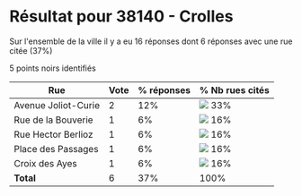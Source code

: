# Résultat pour 38140 - Crolles

Sur l'ensemble de la ville il y a eu 16 réponses dont 6 réponses avec une rue citée (37%)

5 points noirs identifiés

| Rue | Vote | % réponses | % Nb rues cités|
|-----|------|------------|----------------|
| Avenue Joliot-Curie | 2 | 12% | <img src="../../img/bar_33.gif" />&nbsp;33%|
| Rue de la Bouverie | 1 | 6% | <img src="../../img/bar_16.gif" />&nbsp;16%|
| Rue Hector Berlioz | 1 | 6% | <img src="../../img/bar_16.gif" />&nbsp;16%|
| Place des Passages | 1 | 6% | <img src="../../img/bar_16.gif" />&nbsp;16%|
| Croix des Ayes | 1 | 6% | <img src="../../img/bar_16.gif" />&nbsp;16%|
| **Total** | 6 | 37% | 100%|
